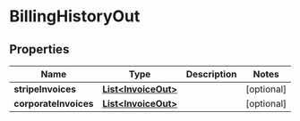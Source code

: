 
# BillingHistoryOut

## Properties
Name | Type | Description | Notes
------------ | ------------- | ------------- | -------------
**stripeInvoices** | [**List&lt;InvoiceOut&gt;**](InvoiceOut.md) |  |  [optional]
**corporateInvoices** | [**List&lt;InvoiceOut&gt;**](InvoiceOut.md) |  |  [optional]



